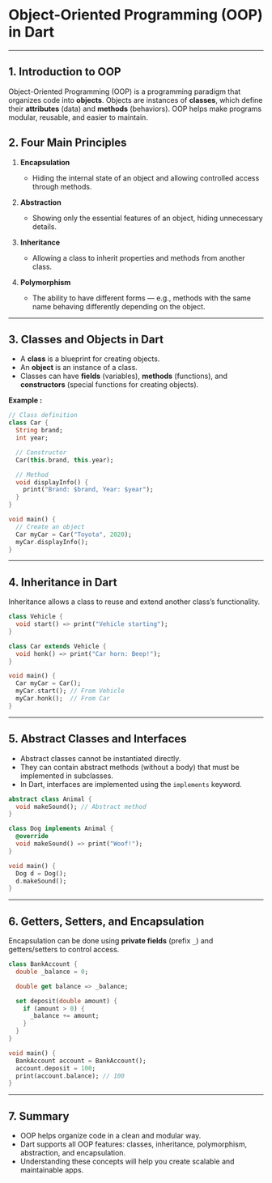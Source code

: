 # Object-Oriented Programming (OOP) in Dart
---

## 1. Introduction to OOP 

Object-Oriented Programming (OOP) is a programming paradigm that organizes code into **objects**. Objects are instances of **classes**, which define their **attributes** (data) and **methods** (behaviors). OOP helps make programs modular, reusable, and easier to maintain.

## 2. Four Main Principles

1. **Encapsulation**

   * Hiding the internal state of an object and allowing controlled access through methods.

2. **Abstraction**

   * Showing only the essential features of an object, hiding unnecessary details.

3. **Inheritance**

   * Allowing a class to inherit properties and methods from another class.

4. **Polymorphism**

   * The ability to have different forms — e.g., methods with the same name behaving differently depending on the object.

---

## 3. Classes and Objects in Dart

* A **class** is a blueprint for creating objects.
* An **object** is an instance of a class.
* Classes can have **fields** (variables), **methods** (functions), and **constructors** (special functions for creating objects).

**Example :**

```dart
// Class definition
class Car {
  String brand;
  int year;

  // Constructor
  Car(this.brand, this.year);

  // Method
  void displayInfo() {
    print("Brand: $brand, Year: $year");
  }
}

void main() {
  // Create an object
  Car myCar = Car("Toyota", 2020);
  myCar.displayInfo();
}
```

---

## 4. Inheritance in Dart

Inheritance allows a class to reuse and extend another class’s functionality.

```dart
class Vehicle {
  void start() => print("Vehicle starting");
}

class Car extends Vehicle {
  void honk() => print("Car horn: Beep!");
}

void main() {
  Car myCar = Car();
  myCar.start(); // From Vehicle
  myCar.honk();  // From Car
}
```

---

## 5. Abstract Classes and Interfaces

* Abstract classes cannot be instantiated directly.
* They can contain abstract methods (without a body) that must be implemented in subclasses.
* In Dart, interfaces are implemented using the `implements` keyword.

```dart
abstract class Animal {
  void makeSound(); // Abstract method
}

class Dog implements Animal {
  @override
  void makeSound() => print("Woof!");
}

void main() {
  Dog d = Dog();
  d.makeSound();
}
```

---

## 6. Getters, Setters, and Encapsulation

Encapsulation can be done using **private fields** (prefix `_`) and getters/setters to control access.

```dart
class BankAccount {
  double _balance = 0;

  double get balance => _balance;

  set deposit(double amount) {
    if (amount > 0) {
      _balance += amount;
    }
  }
}

void main() {
  BankAccount account = BankAccount();
  account.deposit = 100;
  print(account.balance); // 100
}
```

---

## 7. Summary

* OOP helps organize code in a clean and modular way.
* Dart supports all OOP features: classes, inheritance, polymorphism, abstraction, and encapsulation.
* Understanding these concepts will help you create scalable and maintainable apps.